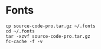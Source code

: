 # Fonts

```shell
cp source-code-pro.tar.gz ~/.fonts
cd ~/.fonts
tar -xzvf source-code-pro.tar.gz
fc-cache -f -v
```
